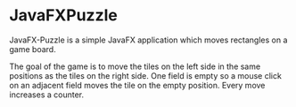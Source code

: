 
JavaFXPuzzle
============

JavaFX-Puzzle is a simple JavaFX application which moves rectangles on a game board.

The goal of the game is to move the tiles on the left side in the same positions as the tiles on the right side. One field is empty so a mouse click on an adjacent field moves the tile on the empty position. Every move increases a counter.

